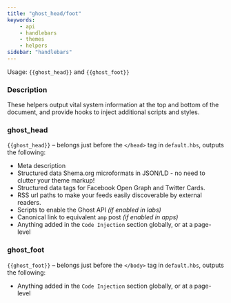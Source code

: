 ```yaml
---
title: "ghost_head/foot"
keywords:
    - api
    - handlebars
    - themes
    - helpers
sidebar: "handlebars"
---
```


Usage: `{{ghost_head}}` and `{{ghost_foot}}`

### Description

These helpers output vital system information at the top and bottom of the document, and provide hooks to inject additional scripts and styles.

### ghost_head

`{{ghost_head}}` – belongs just before the `</head>` tag in `default.hbs`, outputs the following:

* Meta description
* Structured data Shema.org microformats in JSON/LD - no need to clutter your theme markup!
* Structured data tags for Facebook Open Graph and Twitter Cards.
* RSS url paths to make your feeds easily discoverable by external readers.
* Scripts to enable the Ghost API _(if enabled in labs)_
* Canonical link to equivalent `amp` post  _(if enabled in apps)_
* Anything added in the `Code Injection` section globally, or at a page-level

### ghost_foot

`{{ghost_foot}}` – belongs just before the `</body>` tag in `default.hbs`, outputs the following:

* Anything added in the `Code Injection` section globally, or at a page-level
